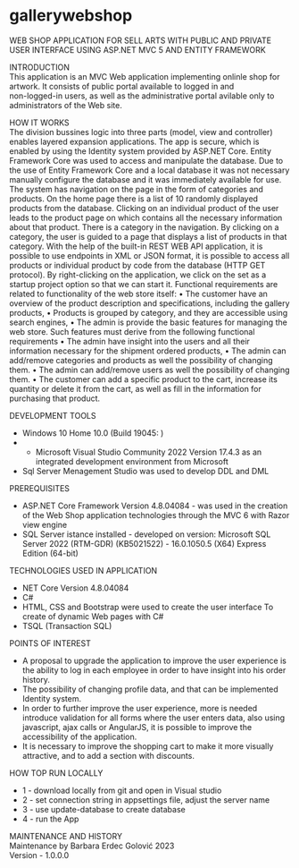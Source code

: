 # gallerywebshop
WEB SHOP APPLICATION FOR SELL ARTS WITH PUBLIC AND PRIVATE USER INTERFACE USING ASP.NET MVC 5 AND ENTITY FRAMEWORK

INTRODUCTION  
This application is an MVC Web application implementing onlinle shop for artwork. It consists of public portal available to logged in and   
non-logged-in users, as well as the administrative portal avilable only to administrators of the Web site. 

HOW IT WORKS  
The division bussines logic into three parts (model, view and controller) enables layered expansion applications.  The app is secure, which 
is enabled by using the Identity system  provided by ASP.NET Core. Entity Framework Core was used to access and manipulate the database. Due 
to the use of Entity Framework Core and a local database it was not necessary manually configure the database and it was immediately available 
for use. 
The system has navigation on the page in the form of categories and products. On the home page there is a list of 10 randomly displayed
products from the database.  Clicking on an individual product of the user leads to the product page on which contains all the necessary 
information about that product. There is a category in the navigation. By clicking on a category, the user is guided to a page that displays 
a list of products in that category. 
With the help of the built-in REST WEB API application, it is possible to use endpoints in XML or JSON format, it is possible to access all 
products or individual product by code from the database (HTTP GET protocol). By right-clicking on the application, we click on the set as a 
startup project option so that we can start it.
Functional requirements are related to functionality of the web store itself:
• The customer have an overview of the product description and specifications, including the gallery products,
• Products is grouped by category, and they are accessible using search engines,
• The admin is provide the basic features for managing the web store. Such features must derive from the following functional requirements
• The admin have insight into the users and all their information necessary for the shipment ordered products,
• The admin can add/remove categories and products as well the possibility of changing them.
• The admin can add/remove users as well the possibility of changing them.
• The customer can add a specific product to the cart, increase its quantity or delete it from the cart, as well as fill in the information for 
purchasing that product.
  
DEVELOPMENT TOOLS  
- Windows 10 Home 10.0 <X64> (Build 19045: )
- - Microsoft Visual Studio Community 2022 Version 17.4.3 as an integrated development environment from Microsoft
- Sql Server Menagement Studio was used to develop DDL and DML

PREREQUISITES  
- ASP.NET Core Framework Version 4.8.04084 - was used in the creation of the Web Shop application technologies through the MVC 6 with Razor view engine
- SQL Server istance installed - developed on version: Microsoft SQL Server 2022 (RTM-GDR) (KB5021522) - 16.0.1050.5 (X64) Express Edition (64-bit)

TECHNOLOGIES USED IN APPLICATION
- NET Core Version 4.8.04084
- C#
- HTML, CSS and Bootstrap were used to create the user interface To create of dynamic Web pages with C#
- TSQL (Transaction SQL)


POINTS OF INTEREST
* A proposal to upgrade the application to improve the user experience is the ability to log in each employee in order to have insight into his
order history.  
* The possibility of changing profile data, and that can be implemented Identity system.  
* In order to further improve the user experience, more is needed introduce validation for all forms where the user enters data, also using
javascript, ajax calls or AngularJS, it is possible to improve the accessibility of the application.  
* It is necessary to improve the shopping cart to make it more visually attractive, and to add a section with discounts.

HOW TOP RUN LOCALLY  
- 1 - download locally from git and open in Visual studio 
- 2 - set connection string in appsettings file, adjust the server name
- 3 - use update-database to create database
- 4 - run the App

MAINTENANCE AND HISTORY  
Maintenance by Barbara Erdec Golović 2023  
Version - 1.0.0.0
